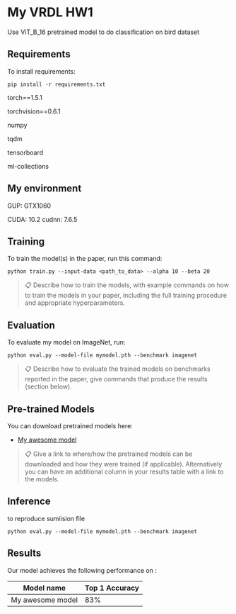 # My VRDL HW1

Use ViT_B_16 pretrained model to do classification on bird dataset

## Requirements

To install requirements:

```setup
pip install -r requirements.txt
```

torch==1.5.1

torchvision==0.6.1

numpy

tqdm

tensorboard

ml-collections

## My environment
GUP: GTX1060

CUDA: 10.2
cudnn: 7.6.5

## Training

To train the model(s) in the paper, run this command:

```train
python train.py --input-data <path_to_data> --alpha 10 --beta 20
```

>📋  Describe how to train the models, with example commands on how to train the models in your paper, including the full training procedure and appropriate hyperparameters.

## Evaluation

To evaluate my model on ImageNet, run:

```eval
python eval.py --model-file mymodel.pth --benchmark imagenet
```

>📋  Describe how to evaluate the trained models on benchmarks reported in the paper, give commands that produce the results (section below).

## Pre-trained Models

You can download pretrained models here:

- [My awesome model](https://drive.google.com/mymodel.pth) 

>📋  Give a link to where/how the pretrained models can be downloaded and how they were trained (if applicable).  Alternatively you can have an additional column in your results table with a link to the models.

## Inference
to reproduce sumiision file 

```Inference
python eval.py --model-file mymodel.pth --benchmark imagenet
```

## Results

Our model achieves the following performance on :


| Model name         | Top 1 Accuracy  | 
| ------------------ |---------------- | 
| My awesome model   |     83%         | 


